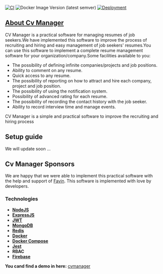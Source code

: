 [![CI](https://github.com/AliML111/backend/actions/workflows/ci.yml/badge.svg)](https://github.com/AliML111/cvmanager/actions/workflows/ci.yml)  ![Docker Image Version (latest semver)](https://img.shields.io/docker/v/cvmanager/img?logo=docker) [![Deployment](https://github.com/AliML111/backend/actions/workflows/cd.yml/badge.svg)](https://github.com/AliML111/cvmanager/actions/workflows/cd.yml)



## [About Cv Manager](https://cvmanager.ir)

CV Manager is a practical software for managing resumes of job seekers.We have implemented this software to improve the process of recruiting and hiring and easy management of job seekers' resumes.You can use this software to implement a complete resume management software for your organization/company.Some facilities available to you:

- The possibility of defining infinite companies/projects and job positions.
- Ability to comment on any resume.
- Quick access to any resume.
- The possibility of reporting on how to attract and hire each company, project and job position.
- The possibility of using the notification system.
- Possibility of advanced rating for each resume.
- The possibility of recording the contact history with the job seeker.
- Ability to record interview time and manage events.

CV Manager is a simple and practical software to improve the recruiting and hiring process

## Setup guide

We will update soon ...

## Cv Manager    Sponsors

We are happy that we were able to implement this practical software with the help and support of [Favin](https://fatertejarat.com/). This software is implemented with love by developers.

### Technologies

- **[NodeJS](https://nodejs.org/en)**
- **[ExpressJS](https://expressjs.com/)**
- **[JWT](https://jwt.io)**
- **[MongoDB](https://www.mongodb.com/)**
- **[Redis](https://redis.io/)**
- **[Docker](https://www.docker.com/)**
- **[Docker Compose](https://docs.docker.com/compose/)**
- **[Jest](https://jestjs.io/)**
- **RBAC**
- **[Firebase](https://firebase.google.com/)**

**You cand find a demo in here:**
[cvmanager](https://cvmanager.ir)

